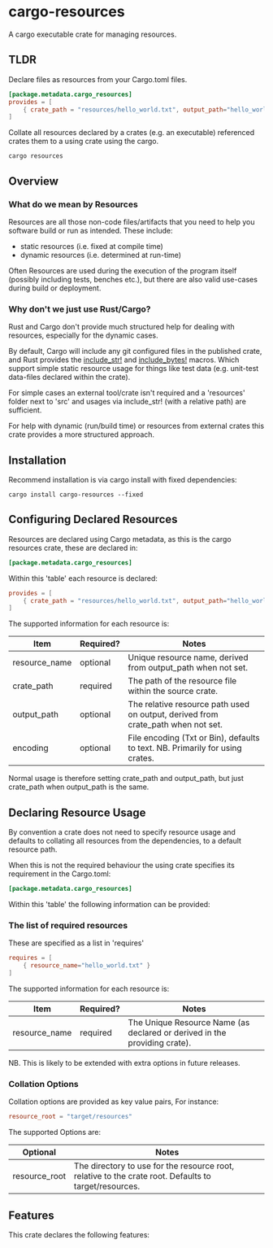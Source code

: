 # cargo-resources
 A cargo executable crate for managing resources.

## TLDR
Declare files as resources from your Cargo.toml files.
```toml
[package.metadata.cargo_resources]
provides = [
    { crate_path = "resources/hello_world.txt", output_path="hello_world.txt" }
]
```
Collate all resources declared by a crates (e.g. an executable) referenced crates them to a using crate using the cargo.

`
cargo resources
`

## Overview

### What do we mean by Resources
Resources are all those non-code files/artifacts that you need to help you software build or run as intended.
These include:
* static resources (i.e. fixed at compile time)
* dynamic resources (i.e. determined at run-time)

Often Resources are used during the execution of the program itself (possibly including tests, benches etc.), but there are also valid use-cases during build or deployment.

### Why don't we just use Rust/Cargo?
Rust and Cargo don't provide much structured help for dealing with resources, especially for the dynamic cases.

By default, Cargo will include any git configured files in the published crate, and Rust provides the [include_str!](https://doc.rust-lang.org/stable/std/macro.include_str.html) and [include_bytes!](https://doc.rust-lang.org/stable/std/macro.include_bytes.html) macros.
Which support simple static resource usage for things like test data (e.g. unit-test data-files declared within the crate).

For simple cases an external tool/crate isn't required and a 'resources' folder next to 'src' and usages via include_str! (with a relative path) are sufficient.

For help with dynamic (run/build time) or resources from external crates this crate provides a more structured approach.

## Installation
Recommend installation is via cargo install with fixed dependencies:

`
cargo install cargo-resources --fixed
`

## Configuring Declared Resources
Resources are declared using Cargo metadata, as this is the cargo resources crate, these are declared in:

```toml
[package.metadata.cargo_resources]
```
Within this 'table' each resource is declared:

```toml
provides = [
    { crate_path = "resources/hello_world.txt", output_path="hello_world.txt" }
]
```

The supported information for each resource is:

| Item          | Required? | Notes                                                                                       |
|---------------|-----------|---------------------------------------------------------------------------------------------|
| resource_name | optional  | Unique resource name, derived from output_path when not set.                                |
| crate_path    | required  | The path of the resource file within the source crate.                                      |
| output_path   | optional  | The relative resource path used on output, derived from crate_path when not set.            |
| encoding      | optional  | File encoding (Txt or Bin), defaults to text. NB. Primarily for using crates.               |

Normal usage is therefore setting crate_path and output_path, but just crate_path when output_path is the same.

## Declaring Resource Usage
By convention a crate does not need to specify resource usage and defaults to collating all resources from the dependencies, to a default resource path.

When this is not the required behaviour the using crate specifies its requirement in the Cargo.toml:

```toml
[package.metadata.cargo_resources]
```
Within this 'table' the following information can be provided:

### The list of required resources
These are specified as a list in 'requires'

```toml
requires = [
    { resource_name="hello_world.txt" }
]
```

The supported information for each resource is:

| Item          | Required? | Notes                                                                            |
|---------------|-----------|----------------------------------------------------------------------------------|
| resource_name | required  | The Unique Resource Name (as declared or derived in the providing crate).        |

NB. This is likely to be extended with extra options in future releases.

### Collation Options 

Collation options are provided as key value pairs, For instance:
```toml
resource_root = "target/resources"
```

The supported Options are:

| Optional      | Notes                                                                                                 |
|---------------|-------------------------------------------------------------------------------------------------------|
| resource_root | The directory to use for the resource root, relative to the crate root. Defaults to target/resources. |


## Features
This crate declares the following features:
